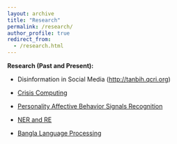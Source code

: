 ```yaml
---
layout: archive
title: "Research"
permalink: /research/
author_profile: true
redirect_from: 
  - /research.html
---
```


**Research (Past and Present):**

*   Disinformation in Social Media (http://tanbih.qcri.org)
    
*   [Crisis Computing](http://aidr.qcri.org)
    
*   [Personality Affective Behavior Signals Recognition](/site/firojalam/researcharea/emo-prs?authuser=0)
    
*   [NER and RE](/site/firojalam/researcharea/ner?authuser=0)
    
*   [Bangla Language Processing](/site/firojalam/researcharea/others?authuser=0)